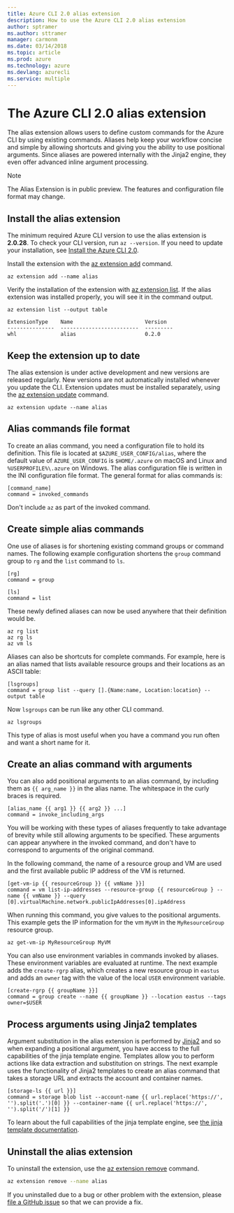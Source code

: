 ```yaml
---
title: Azure CLI 2.0 alias extension
description: How to use the Azure CLI 2.0 alias extension
author: sptramer
ms.author: sttramer
manager: carmonm
ms.date: 03/14/2018
ms.topic: article
ms.prod: azure
ms.technology: azure
ms.devlang: azurecli
ms.service: multiple
---
```


# The Azure CLI 2.0 alias extension

The alias extension allows users to define custom commands for the Azure CLI by using existing commands. Aliases help keep your workflow concise and simple by allowing shortcuts and giving you the ability to use positional arguments. Since aliases are powered internally with the Jinja2 engine, they even offer advanced inline argument processing.

> [!NOTE]
> The Alias Extension is in public preview. The features and configuration file format may change.

## Install the alias extension

The minimum required Azure CLI version to use the alias extension is **2.0.28**. To check your CLI version, run `az --version`. If you need to update your installation, see [Install the Azure CLI 2.0](./install-azure-cli.md).

Install the extension with the [az extension add](/cli/azure/extension#az_extension_add) command.

```azurecli
az extension add --name alias
```

Verify the installation of the extension with [az extension list](/cli/azure/extension#az_extension_list). If the alias extension was installed properly, you will see it in the command output.

```azurecli
az extension list --output table
```

```output
ExtensionType    Name                       Version
---------------  -------------------------  ---------
whl              alias                      0.2.0
```

## Keep the extension up to date

The alias extension is under active development and new versions are released regularly. New versions are not automatically installed whenever you update the CLI. Extension updates must be installed separately, using the [az extension update](/cli/azure/extension#az_extension_update) command.

```azurecli
az extension update --name alias
```

## Alias commands file format

To create an alias command, you need a configuration file to hold its definition. This file is located at `$AZURE_USER_CONFIG/alias`, where the default value of `AZURE_USER_CONFIG` is `$HOME/.azure` on macOS and Linux and `%USERPROFILE%\.azure` on Windows. The alias configuration file is written in the INI configuration file format. The general format for alias commands is:

```
[command_name]
command = invoked_commands
```

Don't include `az` as part of the invoked command.

## Create simple alias commands

One use of aliases is for shortening existing command groups or command names. The following example configuration shortens the `group` command group to `rg` and the `list` command to `ls`.

```azurecli
[rg]
command = group

[ls]
command = list
```

These newly defined aliases can now be used anywhere that their definition would be.

```azurecli
az rg list
az rg ls
az vm ls
```

Aliases can also be shortcuts for complete commands. For example, here is an alias named  that lists available resource groups and their locations as an ASCII table:

```
[lsgroups]
command = group list --query [].{Name:name, Location:location} --output table
```

Now `lsgroups` can be run like any other CLI command.

```azurecli
az lsgroups
```

This type of alias is most useful when you have a command you run often and want a short name for it.

## Create an alias command with arguments

You can also add positional arguments to an alias command, by including them as `{{ arg_name }}` in the alias name. The whitespace in the curly braces is required.

```
[alias_name {{ arg1 }} {{ arg2 }} ...]
command = invoke_including_args
```

You will be working with these types of aliases frequently to take advantage of brevity while still allowing arguments to be specified. These arguments can appear anywhere in the invoked command, and don't have to correspond to arguments of the original command.

In the following command, the name of a resource group and VM are used and the first available public IP address of the VM is returned.

```
[get-vm-ip {{ resourceGroup }} {{ vmName }}]
command = vm list-ip-addresses --resource-group {{ resourceGroup } --name {{ vmName }} --query [0].virtualMachine.network.publicIpAddresses[0].ipAddress
```

When running this command, you give values to the positional arguments. This example gets the IP information for the vm `MyVM` in the `MyResourceGroup` resource group.

```azruecli
az get-vm-ip MyResourceGroup MyVM
```

You can also use environment variables in commands invoked by aliases. These environment variables are evaluated at runtime. The next example adds the `create-rgrp` alias, which creates a new resource group in `eastus` and adds an `owner` tag with the value of the local `USER` environment variable.

```
[create-rgrp {{ groupName }}]
command = group create --name {{ groupName }} --location eastus --tags owner=$USER
```

## Process arguments using Jinja2 templates

Argument substitution in the alias extension is performed by [Jinja2](http://jinja.pocoo.org/docs/2.10/) and so when
expanding a positional argument, you have access to the full capabilities of the jinja template engine. Templates allow you to perform actions like data extraction and substitution on strings. The next example uses the functionality of Jinja2 templates to create an alias command that takes a storage URL and extracts the account and container names.

```
[storage-ls {{ url }}]
command = storage blob list --account-name {{ url.replace('https://', '').split('.')[0] }} --container-name {{ url.replace('https://', '').split('/')[1] }}
```

To learn about the full capabilities of the jinja template engine, see [the jinja template documentation](http://jinja.pocoo.org/docs/2.10/templates/).

## Uninstall the alias extension

To uninstall the extension, use the [az extension remove](/cli/azure/extension#az_extension_remove) command.

```bash
az extension remove --name alias
```

If you uninstalled due to a bug or other problem with the extension, please [file a GitHub issue](https://github.com/Azure/azure-cli-extensions) so that we can provide a fix.